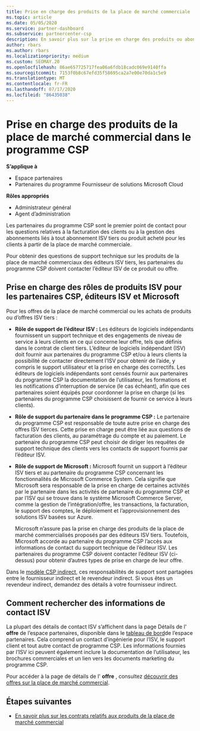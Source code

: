 ```yaml
---
title: Prise en charge des produits de la place de marché commerciale
ms.topic: article
ms.date: 05/05/2020
ms.service: partner-dashboard
ms.subservice: partnercenter-csp
description: En savoir plus sur la prise en charge des produits ou abonnements ISV tiers dans la place de marché commerciale du programme CSP.
author: rbars
ms.author: rbars
ms.localizationpriority: medium
ms.custom: SEOMAY.20
ms.openlocfilehash: 86ae657725717fea06a6fdb18cadc069e9140ffa
ms.sourcegitcommit: 7153f0b8c67efd35f58695ca2a7e00e70da1c5e9
ms.translationtype: MT
ms.contentlocale: fr-FR
ms.lasthandoff: 07/17/2020
ms.locfileid: "86435038"
---
```

# <a name="support-for-commercial-marketplace-products-in-the-csp-program"></a>Prise en charge des produits de la place de marché commercial dans le programme CSP

**S’applique à**

- Espace partenaires
- Partenaires du programme Fournisseur de solutions Microsoft Cloud

**Rôles appropriés**

- Administrateur général
- Agent d’administration

Les partenaires du programme CSP sont le premier point de contact pour les questions relatives à la facturation des clients ou à la gestion des abonnements liés à tout abonnement ISV tiers ou produit acheté pour les clients à partir de la place de marché commerciale.

Pour obtenir des questions de support technique sur les produits de la place de marché commerciaux des éditeurs ISV tiers, les partenaires du programme CSP doivent contacter l’éditeur ISV de ce produit ou offre.

## <a name="support-roles-of-isv-products-for-csp-partners-isv-publishers-and-microsoft"></a>Prise en charge des rôles de produits ISV pour les partenaires CSP, éditeurs ISV et Microsoft

Pour les offres de la place de marché commercial ou les achats de produits ou d’offres ISV tiers :

- **Rôle de support de l’éditeur ISV :** Les éditeurs de logiciels indépendants fournissent un support technique et des engagements de niveau de service à leurs clients en ce qui concerne leur offre, tels que définis dans le contrat de client tiers. L’éditeur de logiciels indépendant (ISV) doit fournir aux partenaires du programme CSP et/ou à leurs clients la possibilité de contacter directement l’ISV pour obtenir de l’aide, y compris le support utilisateur et la prise en charge des correctifs. Les éditeurs de logiciels indépendants sont censés fournir aux partenaires du programme CSP la documentation de l’utilisateur, les formations et les notifications d’interruption de service (le cas échéant), afin que ces partenaires soient équipés pour coordonner la prise en charge (si les partenaires du programme CSP choisissent de fournir ce service à leurs clients).

- **Rôle de support du partenaire dans le programme CSP :** Le partenaire du programme CSP est responsable de toute autre prise en charge des offres ISV tierces. Cette prise en charge peut être liée aux questions de facturation des clients, au paramétrage du compte et au paiement. Le partenaire du programme CSP peut choisir de diriger les requêtes de support technique des clients vers les contacts de support fournis par l’éditeur ISV.

- **Rôle de support de Microsoft :** Microsoft fournit un support à l’éditeur ISV tiers et au partenaire du programme CSP concernant les fonctionnalités de Microsoft Commerce System. Cela signifie que Microsoft sera responsable de la prise en charge de certaines activités par le partenaire dans les activités de partenaire du programme CSP et par l’ISV qui se trouve dans le système Microsoft Commerce Server, comme la gestion de l’intégration/offre, les transactions, la facturation, le support des comptes, le déploiement et l’approvisionnement des solutions ISV basées sur Azure.

    Microsoft n’assure pas la prise en charge des produits de la place de marché commercialisés proposés par des éditeurs ISV tiers. Toutefois, Microsoft accorde au partenaire du programme CSP l’accès aux informations de contact du support technique de l’éditeur ISV. Les partenaires du programme CSP doivent contacter l’éditeur ISV (ci-dessus) pour obtenir d’autres types de prise en charge de leur offre.

Dans le [modèle CSP indirect](csp-overview.md#indirect-model), ces responsabilités de support sont partagées entre le fournisseur indirect et le revendeur indirect. Si vous êtes un revendeur indirect, demandez des détails à votre fournisseur indirect.

## <a name="how-to-find-isv-contact-information"></a>Comment rechercher des informations de contact ISV

La plupart des détails de contact ISV s’affichent dans la page Détails de l' **offre** de l’espace partenaires, disponible dans le [tableau de bord](https://partner.microsoft.com/dashboard)de l’espace partenaires. Cela comprend un contact d’ingénierie pour l’ISV, le support client et tout autre contact de programme CSP. Les informations fournies par l’ISV ici peuvent également inclure la documentation de l’utilisateur, les brochures commerciales et un lien vers les documents marketing du programme CSP.

Pour accéder à la page de détails de l' **offre** , consultez [découvrir des offres sur la place de marché commercial](csp-commercial-marketplace-discover.md#view-marketplace-offers-in-partner-center).

## <a name="next-steps"></a>Étapes suivantes

- [En savoir plus sur les contrats relatifs aux produits de la place de marché commercial](csp-commercial-marketplace-contracting.md)
